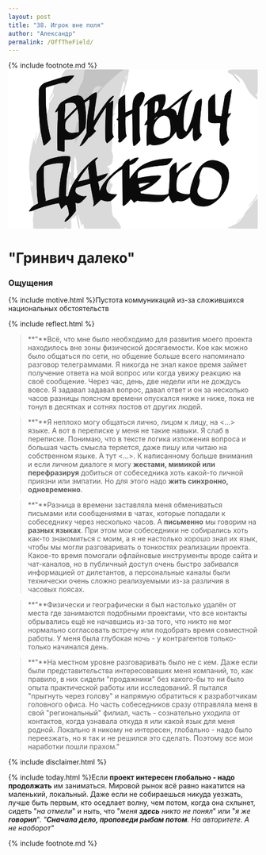 ```yaml
---
layout: post
title: "38. Игрок вне поля"
author: "Александр"
permalink: /OffTheField/
---
```

{% include footnote.md %}
<a href="/_cards/">!["Все вне времени и пространства"](/_img/38.svg)</a>
# "Гринвич далеко"

### Ощущения
{% include motive.html %}Пустота коммуникаций из-за сложившихся национальных обстоятельств

{% include reflect.html %}
>**"**Всё, что мне было необходимо для развития моего проекта находилось вне зоны физической досягаемости. Кое как можно было общаться по сети, но общение больше всего напоминало разговор телеграммами. Я никогда не знал какое время займет получение ответа на мой вопрос или когда увижу реакцию на своё сообщение. Через час, день, две недели или не дождусь вовсе. Я задавал задавал вопрос, давал   ответ и он за несколько часов разницы поясном времени опускался ниже и ниже, пока не тонул в десятках и сотнях постов от других людей.  

>**"**Я неплохо могу общаться лично, лицом к лицу, на <...> языке. А вот в переписке у меня не такие навыки. Я слаб в переписке. Понимаю, что в тексте логика изложения вопроса и большая часть смысла теряется, даже пишу или читаю на собственном языке. А тут <...>. К написанному больше внимания и если личном диалоге я могу **жестами, мимикой или перефразируя** добиться от собеседника хоть какой-то личной приязни или эмпатии. Но для этого надо **жить синхронно, одновременно**. 

>**"**Разница в времени заставляла меня обмениваться письмами или сообщениями в чатах, которые попадали к собеседнику через несколько часов. А **письменно** мы говорим на **разных языках**. При этом мои собеседники не собирались хоть как-то знакомиться с моим, а я не настолько хорошо  знал их язык, чтобы мы могли разговаривать о тонкостях реализации проекта. Какое-то время помогали офлайновые инструменты вроде сайта и чат-каналов, но в публичный доступ  очень быстро забивался информацией от дилетантов, а персональные каналы были технически очень сложно реализуемыми из-за различия в часовых поясах.  

>**"**Физически и  географически я был настолько удалён от места где занимаются подобными проектами, что все контакты обрывались ещё не начавшись из-за того, что никто не мог нормально согласовать встречу или подобрать время совместной работы. У меня была глубокая ночь - у контрагентов только-только начинался день. 

>**"**На местном уровне разговаривать было не  с кем. Даже если были представительства интересовавших меня компаний, то, как правило, в них сидели "продажники" без какого-бы то ни было опыта практической работы или исследований. Я пытался "прыгнуть через голову" и напрямую обратиться к разработчикам головного офиса. Но часть собеседников сразу отправляла меня в свой "региональный" филиал, часть - сознательно уходила от контактов, когда узнавала откуда я или какой язык для меня родной. Локально я никому не интересен, глобально - надо было переезжать, но я так и не решился это сделать. Поэтому все мои наработки пошли прахом."

{% include disclaimer.html %}

{% include today.html %}Если **проект интересен глобально - надо продолжать** им заниматься. Мировой рынок всё равно накатится на маленький, локальный. Даже если не собираешься никуда уезжать, лучше быть первым, кто оседлает волну, чем потом, когда она схлынет, сидеть "_на отмели_" и ныть, что "_меня **здесь** никто не понял_" или "_я же **говорил**_". _"**Сначала дело, проповеди рыбам потом**. На авторитете. А не наоборот"_   

{% include footnote.md %}
